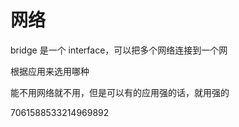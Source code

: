 # 网络

bridge 是一个 interface，可以把多个网络连接到一个网

根据应用来选用哪种

能不用网络就不用，但是可以有的应用强的话，就用强的

7061588533214969892
